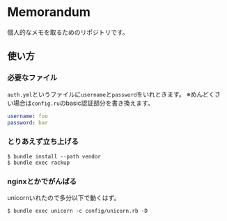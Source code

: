 # Memorandum

個人的なメモを取るためのリポジトリです。

## 使い方

### 必要なファイル

`auth.yml`というファイルに`username`と`password`をいれときます。
※めんどくさい場合は`config.ru`のbasic認証部分を書き換えます。

```yaml
username: foo
password: bar
```

### とりあえず立ち上げる

```console
$ bundle install --path vendor
$ bundle exec rackup
```

### nginxとかでがんばる

unicornいれたので多分以下で動くはず。

```console
$ bundle exec unicorn -c config/unicorn.rb -D
```